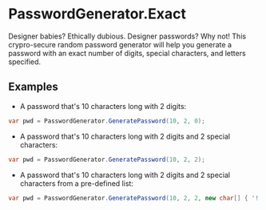 # PasswordGenerator.Exact
Designer babies? Ethically dubious. Designer passwords? Why not! This crypro-secure random password generator will help you generate a password with an exact number of digits, special characters, and letters specified.

## Examples

* A password that's 10 characters long with 2 digits:
```csharp
var pwd = PasswordGenerator.GeneratePassword(10, 2, 0);
```

* A password that's 10 characters long with 2 digits and 2 special characters:
```csharp
var pwd = PasswordGenerator.GeneratePassword(10, 2, 2);
```

* A password that's 10 characters long with 2 digits and 2 special characters from a pre-defined list:
```csharp
var pwd = PasswordGenerator.GeneratePassword(10, 2, 2, new char[] { '!', '@', '#', '$', '%' });
```
